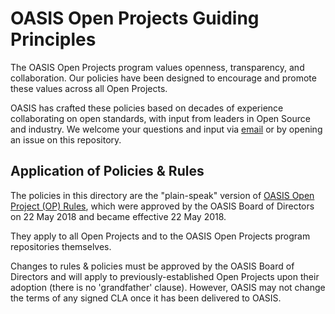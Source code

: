 # OASIS Open Projects Guiding Principles

The OASIS Open Projects program values openness, transparency, and collaboration. Our policies have been designed to encourage and promote these values across all Open Projects. 

OASIS has crafted these policies based on decades of experience collaborating on open standards, with input from leaders in Open Source and industry. We welcome your questions and input via [email](mailto:open-projects-admin@oasis-open.org) or by opening an issue on this repository.  

## Application of Policies & Rules

The policies in this directory are the "plain-speak" version of [OASIS Open Project (OP) Rules][rules], which were approved by the OASIS Board of Directors on 22 May 2018 and became effective 22 May 2018. 

They apply to all Open Projects and to the OASIS Open Projects program repositories themselves.

Changes to rules & policies must be approved by the OASIS Board of Directors and will apply to previously-established Open Projects upon their adoption (there is no 'grandfather' clause). However, OASIS may not change the terms of any signed CLA once it has been delivered to OASIS.

[rules]: ../board-docs/open-projects-rules.md
